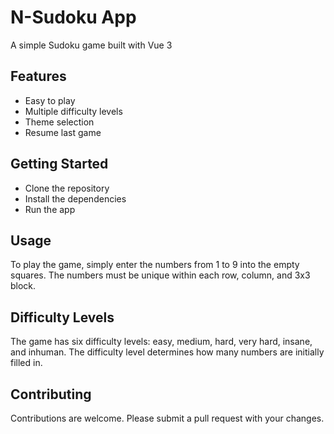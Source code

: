 # N-Sudoku App

A simple Sudoku game built with Vue 3

## Features

   - Easy to play
   - Multiple difficulty levels
   - Theme selection
   - Resume last game

## Getting Started

   - Clone the repository
   - Install the dependencies
   - Run the app

## Usage

To play the game, simply enter the numbers from 1 to 9 into the empty squares. The numbers must be unique within each row, column, and 3x3 block.

## Difficulty Levels

The game has six difficulty levels: easy, medium, hard, very hard, insane, and inhuman. The difficulty level determines how many numbers are initially filled in.


## Contributing

Contributions are welcome. Please submit a pull request with your changes.
